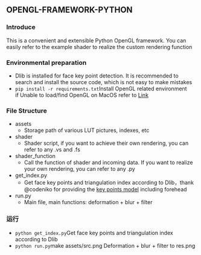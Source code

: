 ## OPENGL-FRAMEWORK-PYTHON
### Introduce
This is a convenient and extensible Python OpenGL framework. You can easily refer to the example shader to realize the custom rendering function
### Environmental preparation
- Dlib is installed for face key point detection. It is recommended to search and install the source code, which is not easy to make mistakes
- `pip install -r requirements.txt`Install OpenGL related environment<br>
if Unable to load/find OpenGL on MacOS refer to [Link](https://github.com/PixarAnimationStudios/USD/issues/1372)
### File Structure
- assets
  - Storage path of various LUT pictures, indexes, etc
- shader
  - Shader script, if you want to achieve their own rendering, you can refer to any .vs and .fs
- shader_function
  - Call the function of shader and incoming data. If you want to realize your own rendering, you can refer to any .py
- get_index.py
  - Get face key points and triangulation index according to Dlib，thank @codeniko for providing the [key points model](https://github.com/codeniko/shape_predictor_81_face_landmarks) including forehead
- run.py
  - Main file, main functions: deformation + blur + filter
### 运行
- `python get_index.py`Get face key points and triangulation index according to Dlib
- `python run.py`make assets/src.png Deformation + blur + filter to res.png
